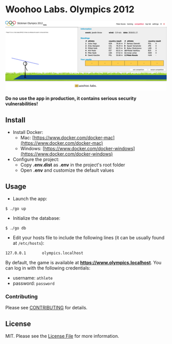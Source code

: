 # Woohoo Labs. Olympics 2012

![Screenhot](screenshot.jpg)

**Do no use the app in production, it contains serious security vulnerabilities!**

## Install

- Install Docker:
    - Mac: [https://www.docker.com/docker-mac](https://www.docker.com/docker-mac)
    - Windows: [https://www.docker.com/docker-windows](https://www.docker.com/docker-windows)
- Configure the project:
    - Copy **.env.dist** as **.env** in the project's root folder
    - Open **.env** and customize the default values

## Usage

- Launch the app:
```
$ ./go up
```

- Initialize the database:
```
$ ./go db
```

- Edit your hosts file to include the following lines (it can be usually found at `/etc/hosts`):
```
127.0.0.1       olympics.localhost
```

By default, the game is available at **https://www.olympics.localhost**. You can log in with the following credentials:

- username: `athlete`
- password: `password`

### Contributing

Please see [CONTRIBUTING](CONTRIBUTING) for details.

## License

MIT. Please see the [License File](LICENSE) for more information.

